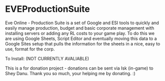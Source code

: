 # EVEProductionSuite
Eve Online - Production Suite is a set of Google and ESI tools to quickly and easily manage production, budget and basic corporate 
management with installing servers or adding any RL costs to your game play. To do this we are using Google Sheets, Script Editor and
eventually moving this data to a Google Sites setup that pulls the information for the sheets in a nice, easy to use, format for the corp.

To Install: (NOT CURRENTLY AVALIABLE)

This is a for donation project - donations can be sent via Isk (in-game) to Shey Danu. Thank you so much, your helping me by donating. :)
